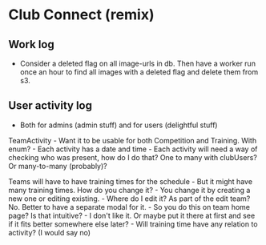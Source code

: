 # Club Connect (remix)

## Work log
-  Consider a deleted flag on all image-urls in db. Then have a worker run once an hour to find all images with a deleted flag and delete them from s3.

## User activity log
  - Both for admins (admin stuff) and for users (delightful stuff) 


TeamActivity
    - Want it to be usable for both Competition and Training. With enum?
    - Each activity has a date and time
    - Each activity will need a way of checking who was present, how do I do that? One to many with clubUsers? Or many-to-many (probably)?
    
Teams will have to have training times for the schedule
    - But it might have many training times. How do you change it?
        - You change it by creating a new one or editing existing. 
    - Where do I edit it? As part of the edit team? No. Better to have a separate modal for it.
        - So you do this on team home page? Is that intuitive?
        - I don't like it. Or maybe put it there at first and see if it fits better somewhere else later?
    - Will training time have any relation to activity? (I would say no)